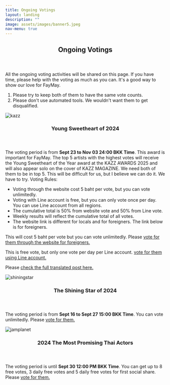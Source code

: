 ```yaml
---
title: Ongoing Votings
layout: landing
description: ""
image: assets/images/banner5.jpeg
nav-menu: true
---
```


<!-- Main -->
<div id="main">
    <section id="one">
        <div class="inner">
            <header class="major">
                <h2><span class="translate">Ongoing Votings</span></h2>
            </header>
            <p><span class="translate">All the ongoing voting activities will be shared on this page. If you have time, please help with the voting as much as you can. It's a good way to show our love for FayMay.</span></p>
            <ol>
                <li><span class="translate">Please try to keep both of them to have the same vote counts.</span></li>
                <li><span class="translate">Please don't use automated tools. We wouldn't want them to get disqualified.</span></li>
            </ol>
        </div>
    </section>
    <section id="two" class="spotlights">
        <section>
            <div class="image">
                <img src="{{ 'assets/images/votekazz.png' | relative_url }}" alt="kazz" data-position="center center">
            </div>
            <div class="content">
                <div class="inner">
                    <header class="major">
                        <h3><span class="translate">Young Sweetheart of 2024</span></h3>
                    </header>
                    <p><span class="translate">The voting period is from <strong>Sept 23 to Nov 03 24:00 BKK Time</strong>. This award is important for FayMay. The top 5 artists with the highest votes will receive the Young Sweetheart of the Year award at the KAZZ AWARDS 2025 and will also appear solo on the cover of KAZZ MAGAZINE. We need both of them to be in top 5. This will be difficult for us, but I believe we can do it. We have to try. Voting Rules: 
                    </span></p>
                    <ul>
                        <li><span class="translate">Voting through the website cost 5 baht per vote, but you can vote unlimitedly.</span></li>
                        <li><span class="translate">Voting with Line account is free, but you can only vote once per day. You can use Line account from all regions.</span></li>
                        <li><span class="translate">The cumulative total is 50% from website vote and 50% from Line vote.</span></li>
                        <li><span class="translate">Weekly results will reflect the cumulative total of all votes.</span></li>
                        <li><span class="translate">The website link is different for locals and for foreigners. The link below is for foreigners.</span></li>
                    </ul>
                    <p><span class="translate">This will cost 5 baht per vote but you can vote unlimitedly. Please</span><span class="vote-link"> <a href="https://worldwide.kazzmarket.com/product/vote-saowaisai-2024/"><span class="translate">vote for them through the website for foreigners.</span></a></span></p> 
                    <p><span class="translate">This is free vote, but only one vote per day per Line account.</span><span class="vote-link"> <a href="https://today.line.me/th/v2/poll/JPmrlmM"><span class="translate">vote for them using Line account.</span></a></span></p> 
                    <p><span class="translate">Please </span><span class="vote-link"> <a href="https://x.com/4ever_Marvelous/status/1838082471415755176"><span class="translate">check the full translated post here.</span></a></span></p>
                </div>
            </div>
        </section>
        <section>
            <div class="image">
                <img src="{{ 'assets/images/votethaiupdate2.png' | relative_url }}" alt="shiningstar" data-position="center center">
            </div>
            <div class="content">
                <div class="inner">
                    <header class="major">
                        <h3><span class="translate">The Shining Star of 2024</span></h3>
                    </header>
                    <p><span class="translate">The voting period is from <strong>Sept 16 to Sept 27 15:00 BKK Time</strong>. You can vote unlimitedly. Please</span><span class="vote-link"> <a href="https://www.thaiupdate.info/the-shining-star-of-2024-group-3/"><span class="translate">vote for them.</span></a></span>
                    </p>
                </div>
            </div>
        </section>
        <section>
            <div class="image">
                <img src="{{ 'assets/images/votejamplanet.png' | relative_url }}" alt="jamplanet" data-position="center center">
            </div>
            <div class="content">
                <div class="inner">
                    <header class="major">
                        <h3><span class="translate">2024 The Most Promising Thai Actors</span></h3>
                    </header>
                    <p><span class="translate">The voting period is until <strong>Sept 30 12:00 PM BKK Time</strong>. You can get up to 8 free votes, 3 daily free votes and 5 daily free votes for first social share. Please</span> <span class="vote-link"><a href="https://www.jamplanet.net/"><span class="translate">vote for them.</span></a></span>
                    </p>
                </div>
            </div>
        </section>
    </section>
</div>
